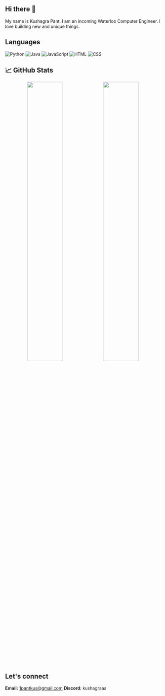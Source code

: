 ## Hi there 👋

My name is Kushagra Pant. I am an incoming Waterloo Computer Engineer. I love building new and unique things.

## Languages
![Python](https://img.shields.io/badge/code-Python-informational?style=flat&logo=python&logoColor=white&color=2bbc8a)
![Java](https://img.shields.io/badge/code-Java-informational?style=flat&logo=java&logoColor=white&color=2bbc8a)
![JavaScript](https://img.shields.io/badge/code-JavaScript-informational?style=flat&logo=javascript&logoColor=white&color=2bbc8a)
![HTML](https://img.shields.io/badge/code-HTML-informational?style=flat&logo=html5&logoColor=white&color=2bbc8a)
![CSS](https://img.shields.io/badge/code-CSS-informational?style=flat&logo=css3&logoColor=white&color=2bbc8a)

## 📈 GitHub Stats

<p align="center">
  <img width="48%" src="https://github-readme-stats.vercel.app/api?username=kushagra-pant&show_icons=true&theme=github_dark" />
  <img width="48%" src="https://github-readme-streak-stats.herokuapp.com/?user=kushagra-pant&theme=github-dark-blue" />
</p>

## Let's connect
**Email:** 1pantkus@gmail.com
**Discord:** kushagraaa
